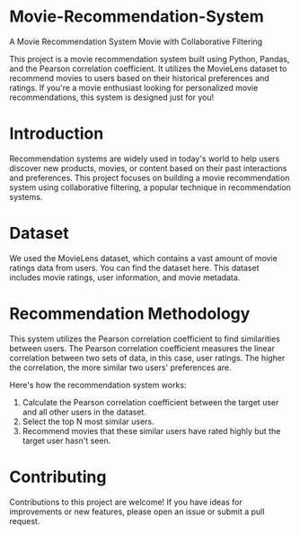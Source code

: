 # Movie-Recommendation-System
A Movie Recommendation System Movie with Collaborative Filtering

This project is a movie recommendation system built using Python, Pandas, and the Pearson correlation coefficient. It utilizes the MovieLens dataset to recommend movies to users based on their historical preferences and ratings. If you're a movie enthusiast looking for personalized movie recommendations, this system is designed just for you!

# Introduction
Recommendation systems are widely used in today's world to help users discover new products, movies, or content based on their past interactions and preferences. This project focuses on building a movie recommendation system using collaborative filtering, a popular technique in recommendation systems.

# Dataset
We used the MovieLens dataset, which contains a vast amount of movie ratings data from users. You can find the dataset here. This dataset includes movie ratings, user information, and movie metadata.

# Recommendation Methodology
This system utilizes the Pearson correlation coefficient to find similarities between users. The Pearson correlation coefficient measures the linear correlation between two sets of data, in this case, user ratings. The higher the correlation, the more similar two users' preferences are.

Here's how the recommendation system works:

1. Calculate the Pearson correlation coefficient between the target user and all other users in the dataset.
2. Select the top N most similar users.
3. Recommend movies that these similar users have rated highly but the target user hasn't seen.

# Contributing
Contributions to this project are welcome! If you have ideas for improvements or new features, please open an issue or submit a pull request.
